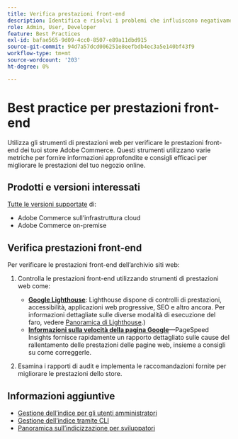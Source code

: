 ```yaml
---
title: Verifica prestazioni front-end
description: Identifica e risolvi i problemi che influiscono negativamente sulle prestazioni del sito utilizzando gli strumenti di prestazioni web per controllare le operazioni della vetrina Adobe Commerce.
role: Admin, User, Developer
feature: Best Practices
exl-id: bafae565-9d09-4cc0-8507-e89a11dbd915
source-git-commit: 94d7a57dcd006251e8eefbdb4ec3a5e140bf43f9
workflow-type: tm+mt
source-wordcount: '203'
ht-degree: 0%

---
```


# Best practice per prestazioni front-end

Utilizza gli strumenti di prestazioni web per verificare le prestazioni front-end dei tuoi store Adobe Commerce.
Questi strumenti utilizzano varie metriche per fornire informazioni approfondite e consigli efficaci per migliorare le prestazioni del tuo negozio online.

## Prodotti e versioni interessati

[Tutte le versioni supportate](../../../release/versions.md) di:

- Adobe Commerce sull’infrastruttura cloud
- Adobe Commerce on-premise

## Verifica prestazioni front-end

Per verificare le prestazioni front-end dell’archivio siti web:

1. Controlla le prestazioni front-end utilizzando strumenti di prestazioni web come:

   - **[Google Lighthouse](https://web.dev/measure/)**: Lighthouse dispone di controlli di prestazioni, accessibilità, applicazioni web progressive, SEO e altro ancora. Per informazioni dettagliate sulle diverse modalità di esecuzione del faro, vedere [Panoramica di Lighthouse](https://developer.chrome.com/docs/lighthouse/overview).)
   - **[Informazioni sulla velocità della pagina Google](https://pagespeed.web.dev/)**—PageSpeed Insights fornisce rapidamente un rapporto dettagliato sulle cause del rallentamento delle prestazioni delle pagine web, insieme a consigli su come correggerle.

1. Esamina i rapporti di audit e implementa le raccomandazioni fornite per migliorare le prestazioni dello store.

## Informazioni aggiuntive

- [Gestione dell’indice per gli utenti amministratori](../../../configuration/cli/manage-indexers.md#configure-indexers)
- [Gestione dell’indice tramite CLI](https://experienceleague.adobe.com/docs/commerce-operations/configuration-guide/cli/manage-indexers.html)
- [Panoramica sull’indicizzazione per sviluppatori](https://developer.adobe.com/commerce/php/development/components/indexing/)
